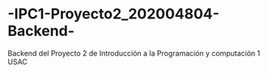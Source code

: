 # -IPC1-Proyecto2_202004804-Backend-
Backend del Proyecto 2 de Introducción a la Programación y computación 1 USAC
